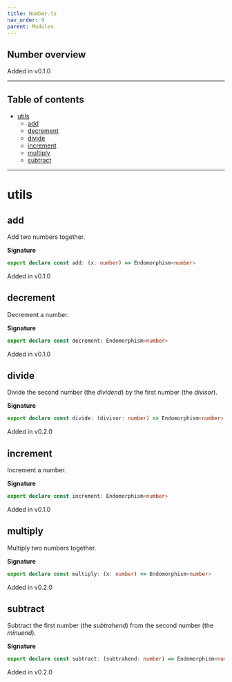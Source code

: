 ```yaml
---
title: Number.ts
nav_order: 9
parent: Modules
---
```


## Number overview

Added in v0.1.0

---

<h2 class="text-delta">Table of contents</h2>

- [utils](#utils)
  - [add](#add)
  - [decrement](#decrement)
  - [divide](#divide)
  - [increment](#increment)
  - [multiply](#multiply)
  - [subtract](#subtract)

---

# utils

## add

Add two numbers together.

**Signature**

```ts
export declare const add: (x: number) => Endomorphism<number>
```

Added in v0.1.0

## decrement

Decrement a number.

**Signature**

```ts
export declare const decrement: Endomorphism<number>
```

Added in v0.1.0

## divide

Divide the second number (the _dividend_) by the first number (the
_divisor_).

**Signature**

```ts
export declare const divide: (divisor: number) => Endomorphism<number>
```

Added in v0.2.0

## increment

Increment a number.

**Signature**

```ts
export declare const increment: Endomorphism<number>
```

Added in v0.1.0

## multiply

Multiply two numbers together.

**Signature**

```ts
export declare const multiply: (x: number) => Endomorphism<number>
```

Added in v0.2.0

## subtract

Subtract the first number (the _subtrahend_) from the second number (the
_minuend_).

**Signature**

```ts
export declare const subtract: (subtrahend: number) => Endomorphism<number>
```

Added in v0.2.0
